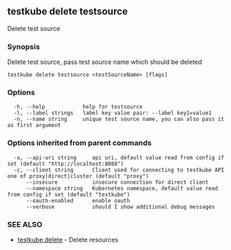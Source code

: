 ## testkube delete testsource

Delete test source

### Synopsis

Delete test source, pass test source name which should be deleted

```
testkube delete testsource <testSourceName> [flags]
```

### Options

```
  -h, --help            help for testsource
  -l, --label strings   label key value pair: --label key1=value1
  -n, --name string     unique test source name, you can also pass it as first argument
```

### Options inherited from parent commands

```
  -a, --api-uri string     api uri, default value read from config if set (default "http://localhost:8088")
  -c, --client string      Client used for connecting to testkube API one of proxy|direct|cluster (default "proxy")
      --insecure           insecure connection for direct client
      --namespace string   Kubernetes namespace, default value read from config if set (default "testkube")
      --oauth-enabled      enable oauth
      --verbose            should I show additional debug messages
```

### SEE ALSO

* [testkube delete](testkube_delete.md)	 - Delete resources

